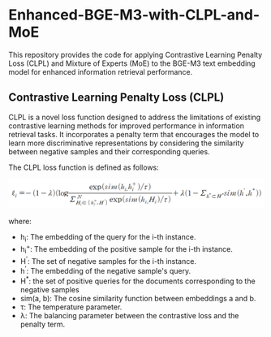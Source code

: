# Enhanced-BGE-M3-with-CLPL-and-MoE

This repository provides the code for applying Contrastive Learning Penalty Loss (CLPL) and Mixture of Experts (MoE) to the BGE-M3 text embedding model for enhanced information retrieval performance.

## Contrastive Learning Penalty Loss (CLPL)

CLPL is a novel loss function designed to address the limitations of existing contrastive learning methods for improved performance in information retrieval tasks. It incorporates a penalty term that encourages the model to learn more discriminative representations by considering the similarity between negative samples and their corresponding queries.

The CLPL loss function is defined as follows:

![CLPL formula](./imgs/clpl_formula.PNG)

where:

* h<sub>i</sub>: The embedding of the query for the i-th instance.
* h<sub>i</sub><sup>+</sup>: The embedding of the positive sample for the i-th instance.
* H<sup>'</sup>: The set of negative samples for the i-th instance.
* h<sup>'</sup>: The embedding of the negative sample's query.
* H<sup>*</sup>: the set of positive queries for the documents corresponding to the negative samples
* sim(a, b): The cosine similarity function between embeddings a and b.
* τ: The temperature parameter.
* λ: The balancing parameter between the contrastive loss and the penalty term.
